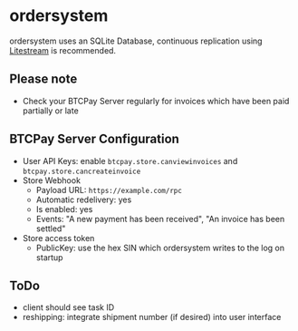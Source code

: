 # ordersystem

ordersystem uses an SQLite Database, continuous replication using [Litestream](https://litestream.io) is recommended.

## Please note

* Check your BTCPay Server regularly for invoices which have been paid partially or late

## BTCPay Server Configuration

* User API Keys: enable `btcpay.store.canviewinvoices` and `btcpay.store.cancreateinvoice`
* Store Webhook
  * Payload URL: `https://example.com/rpc`
  * Automatic redelivery: yes
  * Is enabled: yes
  * Events: "A new payment has been received", "An invoice has been settled"
* Store access token
  * PublicKey: use the hex SIN which ordersystem writes to the log on startup

## ToDo

* client should see task ID
* reshipping: integrate shipment number (if desired) into user interface
